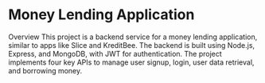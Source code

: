 # Money Lending Application

Overview
This project is a backend service for a money lending application, similar to apps like Slice and KreditBee. The backend is built using Node.js, Express, and MongoDB, with JWT for authentication. The project implements four key APIs to manage user signup, login, user data retrieval, and borrowing money.

 
